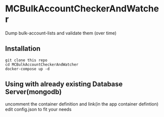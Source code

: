 # MCBulkAccountCheckerAndWatcher
Dump bulk-account-lists and validate them (over time)

## Installation
```
git clone this repo
cd MCBulkAccountCheckerAndWatcher
docker-compose up -d
```

## Using with already existing Database Server(mongodb)
uncomment the container definition and link(in the app container defintion)
edit config.json to fit your needs
